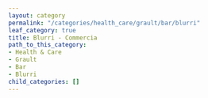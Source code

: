```yaml
---
layout: category
permalink: "/categories/health_care/grault/bar/blurri"
leaf_category: true
title: Blurri - Commercia
path_to_this_category:
- Health & Care
- Grault
- Bar
- Blurri
child_categories: []
---
```

